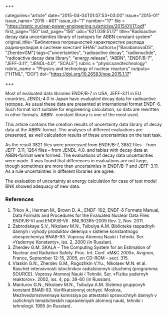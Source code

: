 +++

categories="article"
date="2015-04-04T01:07:53+03:00"
issue="2015-01"
issue_name="2015 - #01"
issue_id="1"
number="17"
file = "https://static.nuclear-power-engineering.ru/articles/2015/01/17.pdf"
first_page="150"
last_page="156"
udc="621.039.51.17"
title="Radioactive decay data uncertainties library of isotopes for ABBN constant system"
original_title="Библиотека погрешностей характеристик распада радионуклидов в системе констант БНАБ"
authors=["BarabanovaDS", "ZherdevGM"]
tags=["uncertainties", "radioactive decay", "radionuclide", "radioactive decay data library", "energy release", "ABBN", "ENDF/B-7", "JEFF-3.11", "JENDL-4.0", "SCALE"]
rubric = "physicsandtechnology"
rubric_name = "Physics and technology of nuclear reactors"
outputs=["HTML", "DOI"]
doi="https://doi.org/10.26583/npe.2015.1.17"

+++

Most of evaluated data libraries ENDF/B-7 in USA, JEFF-3.11 in EU countries, JENDL-4.0 in Japan have evaluated decay data for radioactive isotopes. As usual these data are presented at international format ENDF-6. Such format isn’t suitable for engineering calculation, so data are rewritten in other formats. ABBN- constant library is one of the most used.

This article contains the creation results of uncertainty data library of decay data at the ABBN-format. The analyses of different evaluations are presented, as well calculation results of these uncertainties on the test task.

As the result 3821 files were processed from ENDF/B-7, 3852 files – from JEFF-3.11, 1264 files – from JENDL-4.0. and tables with decay data at ABBN-format were formed. The evaluations of decay data uncertainties were made. It was found that differences in evaluations are not large, though sometimes are more than uncertainties in ENDF/B-7 and JEFF-3.11. As a rule uncertainties in different libraries are agree.

The evaluation of uncertainty at energy calculation for case of test model BNK showed adequacy of new data.

### References

1. Trkov A., Herman M., Brown D. A., ENDF-102, ENDF-6 Formats Manual, Data Formats and Procedures for the Evaluated Nuclear Data Files ENDF/B-VI and ENDF/B-VII . BNL90365-2009 Rev. 2, Nov. 2011.
2. Zabrodskaya S.V., Nikolaev M.N., Tsibulya A.M. Biblioteka raspadnyh dannyh i vyhody produktov deleniya v sisteme konstantnogo obespecheniya BNAB-93. Voprosy Atomnoj Nauki i Tehniki. Ser. «Yadernye Konstanty», iss. 2, 2000 (in Russian).
3. Zherdev G.M. SKALA – The Computing System for an Estimation of Nuclear and Radiation Safety. Proc. Int. Conf. «M&C 2005», Avignon, France, September 12-15, 2005, on CD-ROM – sect. 315.
4. Vlaskin G.N., Zherdev G.M., Rogozhkin V.Yu., Nikolaev M.N. et al. Raschet intensivnosti istochnikov radiatsionnyh izluchenij (programma SOURCE). Voprosy Atomnoj Nauki i Tehniki. Ser. «Fizika yadernyh reaktorov». 2002, iss. 4, pp. 39-60 (in Russian).
5. Manturov G.N., Nikolaev M.N., Tsibulya A.M. Sistema gruppovyh konstant BNAB-93. Verifikatsionnyj otchyot. Moskva, Mezhvedomstvennaya komissiya po attestatsii spravochnyh dannyh v razlichnyh tematicheskih napravleniyah atomnoj nauki, tehniki i tehnologii. 1995 (in Russian).